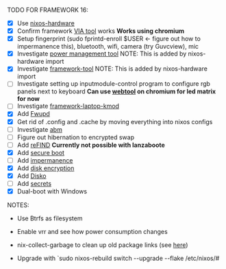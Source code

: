 TODO FOR FRAMEWORK 16:
- [x] Use [nixos-hardware](https://github.com/NixOS/nixos-hardware/tree/master/framework/16-inch/7040-amd)
- [x] Confirm framework [VIA tool](https://keyboard.frame.work/) works **Works using chromium**
- [x] Setup fingerprint (sudo fprintd-enroll $USER <- figure out how to impermanence this), bluetooth, wifi, camera (try Guvcview), mic
- [x] Investigate [power management tool](https://gitlab.freedesktop.org/upower/power-profiles-daemon) NOTE: This is added by nixos-hardware import
- [x] Investigate [framework-tool](https://github.com/FrameworkComputer/framework-system) NOTE: This is added by nixos-hardware import
- [ ] Investigate setting up inputmodule-control program to configure rgb panels next to keyboard **Can use [webtool](https://ledmatrix.frame.work/) on chromium for led matrix for now**
- [ ] Investigate [framework-laptop-kmod](https://github.com/DHowett/framework-laptop-kmod)
- [x] Add [Fwupd](https://wiki.nixos.org/wiki/Fwupd)
- [x] Get rid of .config and .cache by moving everything into nixos configs
- [ ] Investigate [abm](https://community.frame.work/t/adaptive-backlight-management-abm/41055)
- [ ] Figure out hibernation to encrypted swap
- [ ] Add [reFIND](https://nixos.wiki/wiki/REFInd) **Currently not possible with lanzaboote**
- [x] Add [secure boot](https://github.com/nix-community/lanzaboote/blob/master/docs/QUICK_START.md)
- [ ] Add [impermanence](https://nixos.wiki/wiki/Impermanence)
- [x] Add [disk encryption](https://nixos.wiki/wiki/Full_Disk_Encryption)
- [x] Add [Disko](https://nixos.wiki/wiki/Disko)
- [ ] Add [secrets](https://github.com/Mic92/sops-nix)
- [x] Dual-boot with Windows

NOTES:
- Use Btrfs as filesystem
- Enable vrr and see how power consumption changes

- nix-collect-garbage to clean up old package links (see [here](https://nixos.org/guides/nix-pills/11-garbage-collector.html))
- Upgrade with `sudo nixos-rebuild switch --upgrade --flake /etc/nixos/#<HOST>
